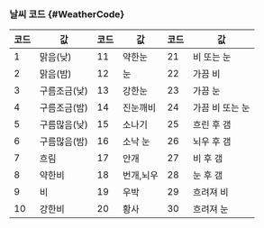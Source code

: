### 날씨 코드 {#WeatherCode}

| 코드 | 값         | 코드 | 값        | 코드 | 값           |
|-----|-----------|-----|-----------|-----|-------------|
| 1   | 맑음(낮)    | 11  | 약한눈     | 21  | 비 또는 눈     |
| 2	  | 맑음(밤)    | 12  | 눈        | 22  | 가끔 비       |
| 3   | 구름조금(낮) | 13  | 강한눈     | 23  | 가끔 눈        |
| 4   | 구름조금(밤) | 14  | 진눈깨비    | 24  | 가끔 비 또는 눈 |
| 5   | 구름많음(낮) | 15  | 소나기      | 25  | 흐린 후 갬    |
| 6   | 구름많음(밤) | 16  | 소낙 눈     | 26  | 뇌우 후 갬    |
| 7   | 흐림       | 17  | 안개       | 27   | 비 후 갬     |
| 8	  | 약한비      | 18  | 번개,뇌우   | 28  | 눈 후 갬      |
| 9	  | 비         | 19  | 우박       | 29  | 흐려져 비     |
| 10  |	강한비      | 20  | 황사       | 30  | 흐려져 눈     |
